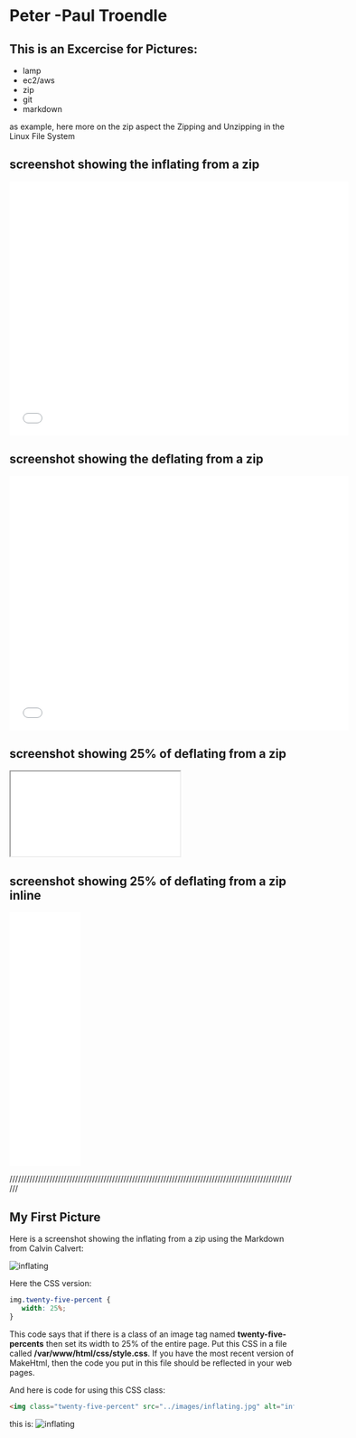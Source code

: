
# Peter -Paul Troendle 

## This is an Excercise for Pictures:

- lamp
- ec2/aws
- zip
- git
- markdown

as example, here more on the zip aspect the Zipping and Unzipping in the Linux File System

## screenshot showing the inflating from a zip
<iframe src="../images/inflating.jpg" width="600" height="450" frameborder="0" style="border:0" allowfullscreen></iframe>

## screenshot showing the deflating from a zip
<iframe src="../images/deflating.jpg" width="600" height="450" frameborder="0" style="border:0" allowfullscreen></iframe>

## screenshot showing 25% of deflating from a zip
<iframe class="twenty-five-percent" src="../images/deflating.jpg"></iframe>


## screenshot showing 25% of deflating from a zip inline
<iframe src="../images/deflating.jpg" width="600" height="450" frameborder="0" style="width: 25%" allowfullscreen></iframe>

//////////////////////////////////////////////////////////////////////////////////////////////////////
## My First Picture

Here is a screenshot showing the inflating from a zip using the Markdown from Calvin Calvert:

![inflating](../images/inflating.jpg)

Here the CSS version:

```css
img.twenty-five-percent {
   width: 25%;
}
```

This code says that if there is a class of an image tag named **twenty-five-percents** then set its width to 25% of the entire page. Put this CSS in a file called **/var/www/html/css/style.css**. If you have the most recent version of MakeHtml, then the code you put in this file should be reflected in your web pages.

And here is code for using this CSS class:

```html
<img class="twenty-five-percent" src="../images/inflating.jpg" alt="inflating">
```
this is:
<img class="twenty-five-percent" src="../images/inflating.jpg" alt="inflating">

